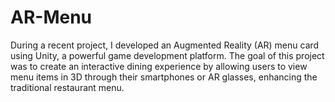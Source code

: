 # AR-Menu
During a recent project, I developed an Augmented Reality (AR) menu card using Unity, a powerful game development platform. The goal of this project was to create an interactive dining experience by allowing users to view menu items in 3D through their smartphones or AR glasses, enhancing the traditional restaurant menu.  
